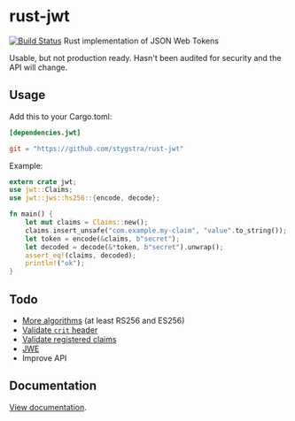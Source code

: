 rust-jwt
========

[![Build Status](https://travis-ci.org/stygstra/rust-jwt.svg?branch=master)](https://travis-ci.org/stygstra/rust-jwt)
Rust implementation of JSON Web Tokens

Usable, but not production ready. Hasn't been audited for security and
the API will change.

Usage
-----

Add this to your Cargo.toml:

```toml
[dependencies.jwt]

git = "https://github.com/stygstra/rust-jwt"
```

Example:

```rust
extern crate jwt;
use jwt::Claims;
use jwt::jws::hs256::{encode, decode};

fn main() {
    let mut claims = Claims::new();
    claims.insert_unsafe("com.example.my-claim", "value".to_string());
    let token = encode(&claims, b"secret");
    let decoded = decode(&*token, b"secret").unwrap();
    assert_eq!(claims, decoded);
    println!("ok");
}
```

Todo
----

-   [More algorithms](https://tools.ietf.org/html/draft-ietf-jose-json-web-algorithms-36#section-3.1) (at least RS256 and ES256)
-   [Validate `crit` header](https://tools.ietf.org/html/draft-ietf-jose-json-web-signature-36#section-4.1.11)
-   [Validate registered claims](https://tools.ietf.org/html/draft-ietf-oauth-json-web-token-30#section-4.1)
-   [JWE](https://tools.ietf.org/html/draft-ietf-jose-json-web-encryption-36)
-   Improve API

Documentation
-------------

[View documentation](http://www.rust-ci.org/stygstra/rust-jwt/doc/jwt/).

